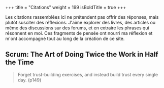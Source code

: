 +++
title = "Citations"
weight = 199
isBoldTitle = true
+++

Les citations rassemblées ici ne prétendent pas offrir des réponses, mais plutôt susciter des réflexions. J'aime explorer des livres, des articles ou même des discussions sur des forums, et en extraire les phrases qui résonnent en moi. Ces fragments de pensée ont nourri ma réflexion et m'ont accompagné tout au long de la création de ce site.

## Scrum: The Art of Doing Twice the Work in Half the Time

> Forget trust-building exercises, and instead build trust every single day. (p149)
